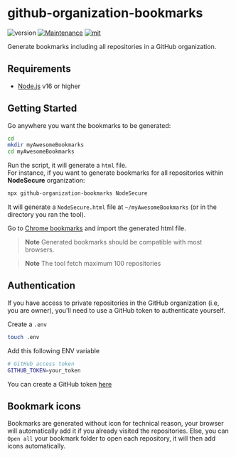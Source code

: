 # github-organization-bookmarks

![version](https://img.shields.io/badge/dynamic/json.svg?style=for-the-badge&url=https://raw.githubusercontent.com/PierreDemailly/github-organization-bookmarks/main/package.json&query=$.version&label=Version)
[![Maintenance](https://img.shields.io/badge/Maintained%3F-yes-green.svg?style=for-the-badge)](https://github.com/PierreDemailly/github-organization-bookmarks/graphs/commit-activity)
[![mit](https://img.shields.io/github/license/PierreDemailly/github-organization-bookmarks?style=for-the-badge)](https://github.com/PierreDemailly/github-organization-bookmarks/blob/main/LICENSE)

Generate bookmarks including all repositories in a GitHub organization.

## Requirements
- [Node.js](https://nodejs.org/en/) v16 or higher

## Getting Started

Go anywhere you want the bookmarks to be generated:

```bash
cd
mkdir myAwesomeBookmarks
cd myAwesomeBookmarks
```

Run the script, it will generate a `html` file.<br>
For instance, if you want to generate bookmarks for all repositories within **NodeSecure** organization:

```bash
npx github-organization-bookmarks NodeSecure
```

It will generate a `NodeSecure.html` file at `~/myAwesomeBookmarks` (or in the directory you ran the tool).

Go to [Chrome bookmarks](chrome://bookmarks/) and import the generated html file.

> **Note** Generated bookmarks should be compatible with most browsers.

> **Note** The tool fetch maximum 100 repositories

## Authentication

If you have access to private repositories in the GitHub organization (i.e, you are owner), you'll need to use a GitHub token to authenticate yourself.

Create a `.env`

```bash
touch .env
```

Add this following ENV variable

```bash
# GitHub access token
GITHUB_TOKEN=your_token
```

You can create a GitHub token [here](https://github.com/settings/tokens)

## Bookmark icons

Bookmarks are generated without icon for technical reason, your browser will automatically add it if you already visited the repositories.
Else, you can `Open all` your bookmark folder to open each repository, it will then add icons automatically.
